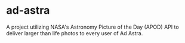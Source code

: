 # ad-astra
A project utilizing NASA's Astronomy Picture of the Day (APOD) API to deliver larger than life photos to every user of Ad Astra.

